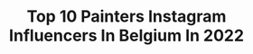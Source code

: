 ---
title: Top 10 Painters Instagram Influencers In Belgium In 2022
description: >-
  Find top painters Instagram influencers in Belgium in 2022. Most popular hashtags: #painting #contemporaryart #portrait #interiordesign.
platform: Instagram
hits: 19
text_top: Analyze the most popular Instagram profiles on inBeat.
text_bottom: Our platform has 19 Instagram influencers like this in Belgium for you to pitch.
profiles:
  - username: "tijanadraws"
    fullname: >-
      Tijana Lukovic
    bio: >-
      Belgium based illustrator and painter Inspired by motherhood, folklore, nature and waldorf 🌿lukovictijana@gmail.com
    location: "Belgium"
    followers: 19545
    engagement: 786
    commentsToLikes: 0.070344
    id: ck15qiwhk32co0i19drd663iv
    verified: false
    hashtags: "#livethelittlethings, #darlingmovement, #mentalhealthawarenessweek, #childhoodunplugged"
  - username: "midamartwork"
    fullname: >-
      Midam
    bio: >-
      Belgian painter, cartoonist, writer and illustrator.#kidpaddle #illustrator #watercolorartist #streetartistry #comics #painting #contemporaryart
    location: "Belgium"
    followers: 6442
    engagement: 518
    commentsToLikes: 0.022621
    id: ck5hm9u59lkdd0i11o3n3mdjv
    verified: false
    hashtags: "#sculpture, #contemporarypainting, #painting, #blork"
  - username: "bentvanlooy"
    fullname: >-
      Bent Van Looy
    bio: >-
      Musician / Painter / TV person————-New album YOURS TRULY is out now! Get that! For inquiries about my paintings visit @bentpaintings Podcast is here:
    location: "Belgium"
    followers: 23451
    engagement: 218
    commentsToLikes: 0.013902
    id: ck5c30sndydfh0i1194bktfsh
    verified: true
    hashtags: "#confinement, #7daysbookcoverchallenge, #painting, #galleryart"
  - username: "studioluctuymans"
    fullname: >-
      Luc Tuymans
    bio: >-
      Belgian painter represented by @zenoxgallery and @davidzwirner
    location: "Belgium"
    followers: 12306
    engagement: 707
    commentsToLikes: 0.014507
    id: ck0w19304i5pe0i197rokccrl
    verified: false
    hashtags: "#marcdonnadieu, #leonspilliaert, #repost, #artistsnicc"
  - username: "galletmarc"
    fullname: >-
      Marc Gallet
    bio: >-
      Nikon D500 📷 Nikkor 200/500 f/5.6 🔭 Sony RX10 III
    location: "Belgium"
    followers: 3325
    engagement: 2003
    commentsToLikes: 0.068863
    id: ck8tcxu0m13gr0j78kxud8u0v
    verified: false
    hashtags: "#nikon200500, #nikon, #oiseaux, #birds"
  - username: "jackie.boheme"
    fullname: >-
      Jackie Bohème
    bio: >-
      we develop real estate and hospitality concepts that encourage mindful living and connection | @maison_jackie @ile_living @fonder_coliving
    location: "Belgium"
    followers: 8763
    engagement: 464
    commentsToLikes: 0.100058
    id: ck5qbi9gelqyx0i11zse7ol5l
    verified: false
    hashtags: "#interiordesign, #darlingmovement, #handmade, #slowartmovement"
  - username: "panianiani"
    fullname: >-
      Pani Ani Ani
    bio: >-
      Anna Grunwald. Art Director at @magdabutrym. Self portraits. Triptychs.
    location: "Belgium"
    followers: 41285
    engagement: 368
    commentsToLikes: 0.019046
    id: ck5c96aa8aupm0i11s2rk0nn4
    verified: false
    hashtags: "#powiedzkomus, #strajkkobiet, #artwork, #roses"
  - username: "daphnyelisa"
    fullname: >-
      DAPHNY LENEEUW
    bio: >-
      Belgian girl, 25y old based in Ghent that loves: coffee, traveling, modeling nd' figuration. -
    location: "Belgium"
    followers: 3445
    engagement: 2592
    commentsToLikes: 0.148386
    id: ckf5ukd47l7cy0j23g0wnigum
    verified: false
    hashtags: "#pictureoftheday, #portrait, #actresses, #tattooedgirls"
  - username: "helene_rebelo"
    fullname: >-
      Hélène  Rebelo
    bio: >-
      Brussels based founder, art/design curator @coolmachinestore Freelance set designer/interior stylist hellohelenerebelo@gmail.com Also @objetomoderno
    location: "Belgium"
    followers: 38361
    engagement: 331
    commentsToLikes: 0.014208
    id: ck137aeplakr60i196dq19g64
    verified: false
    hashtags: "#ceramicart, #interiorstyling, #kartell, #objects"
  - username: "shurleey"
    fullname: >-
      SHIRLEY VILLAVICENCIO PIZANGO
    bio: >-
      Contact @geukensdevil for more information Artist @hisk_belgium & @nucleovzw
    location: "Belgium"
    followers: 5827
    engagement: 943
    commentsToLikes: 0.018065
    id: ckaor9hewmah70i780nqtufn3
    verified: false
    hashtags: "#bluemajorelle, #contemporarypainting, #peruvianartist, #portraitart"
---